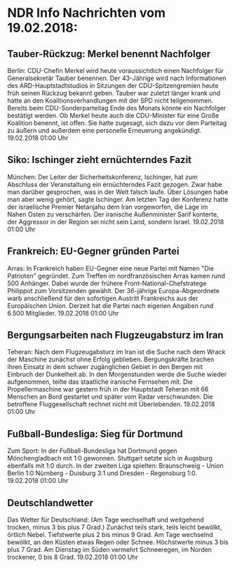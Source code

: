 # NDR Info Nachrichten vom 19.02.2018:


## Tauber-Rückzug: Merkel benennt Nachfolger
Berlin: CDU-Chefin Merkel wird heute voraussichtlich einen Nachfolger für Generalsekretär Tauber benennen. Der 43-Jährige wird nach Informationen des ARD-Hauptstadtstudios in Sitzungen der CDU-Spitzengremien heute früh seinen Rückzug bekannt geben. Tauber war zuletzt länger krank und hatte an den Koalitionsverhandlungen mit der SPD nicht teilgenommen. Bereits beim CDU-Sonderparteitag Ende des Monats könnte ein Nachfolger bestätigt werden. Ob Merkel heute auch die CDU-Minister für eine Große Koalition benennt, ist offen. Sie hatte zugesagt, sich dazu vor dem Parteitag zu äußern und außerdem eine personelle Erneuerung angekündigt. 19.02.2018 01:00 Uhr 

## Siko: Ischinger zieht ernüchterndes Fazit
München: Der Leiter der Sicherheitskonferenz, Ischinger, hat zum Abschluss der Veranstaltung ein ernüchterndes Fazit gezogen. Zwar habe man darüber gesprochen, was in der Welt falsch laufe. Über Lösungen habe man aber wenig gehört, sagte Ischinger. Am letzten Tag der Konferenz hatte der israelische Premier Netanjahu dem Iran vorgeworfen, die Lage im Nahen Osten zu verschärfen. Der iranische Außenminister Sarif konterte, der Aggressor in der Region sei nicht sein Land, sondern Israel. 19.02.2018 01:00 Uhr 

## Frankreich: EU-Gegner gründen Partei
Arras: In Frankreich haben EU-Gegner eine neue Partei mit Namen "Die Patrioten" gegründet. Zum Treffen im nordfranzösischen Arras kamen rund 500 Anhänger. Dabei wurde der frühere Front-National-Chefstratege Philippot zum Vorsitzenden gewählt. Der 36-jährige Europa-Abgeordnete warb anschließend für den sofortigen Austritt Frankreichs aus der Europäischen Union. Derzeit hat die Partei nach eigenen Angaben rund 6.500 Mitglieder. 19.02.2018 01:00 Uhr 

## Bergungsarbeiten nach Flugzeugabsturz im Iran
Teheran: Nach dem Flugzeugabsturz im Iran ist die Suche nach dem Wrack der Maschine zunächst ohne Erfolg geblieben. Bergungskräfte brachen ihren Einsatz in dem schwer zugänglichen Gebiet in den Bergen mit Einbruch der Dunkelheit ab. In den Morgenstunden werde die Suche wieder aufgenommen, teilte das staatliche iranische Fernsehen mit. Die Propellermaschine war gestern früh in der Hauptstadt Teheran mit 66 Menschen an Bord gestartet und später vom Radar verschwunden. Die betroffene Fluggesellschaft rechnet nicht mit Überlebenden. 19.02.2018 01:00 Uhr 

## Fußball-Bundesliga: Sieg für Dortmund
Zum Sport: In der Fußball-Bundesliga hat Dortmund gegen Mönchengladbach mit 1:0 gewonnen. Stuttgart setzte sich in Augsburg ebenfalls mit 1:0 durch. In der zweiten Liga spielten:
Braunschweig - Union Berlin 1:0
Nürnberg - Duisburg 3:1
und
Dresden - Regensburg 1:0. 19.02.2018 01:00 Uhr 

## Deutschlandwetter
Das Wetter für Deutschland:
(Am Tage wechselhaft und weitgehend trocken, minus 3 bis plus 7 Grad.) Zunächst teils stark, teils leicht bewölkt, örtlich Nebel. Tiefstwerte plus 2 bis minus 9 Grad. Am Tage wechselnd bewölkt, an den Küsten etwas Regen oder Schnee. Höchstwerte minus 3 bis plus 7 Grad. Am Dienstag im Süden vermehrt Schneeregen, im Norden trockener, 0 bis 8 Grad. 19.02.2018 01:00 Uhr 
